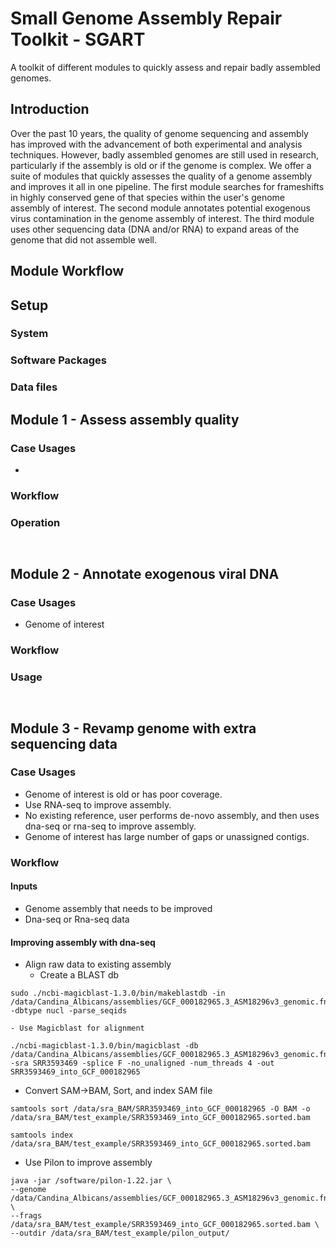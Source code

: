 # Small Genome Assembly Repair Toolkit - SGART
A toolkit of different modules to quickly assess and repair badly assembled genomes.

## Introduction
Over the past 10 years, the quality of genome sequencing and assembly has improved with the advancement of both experimental and analysis techniques. However, badly assembled genomes are still used in research, particularly if the assembly is old or if the genome is complex. We offer a suite of modules that quickly assesses the quality of a genome assembly and improves it all in one pipeline. The first module searches for frameshifts in highly conserved gene of that species within the user's genome assembly of interest. The second module annotates potential exogenous virus contamination in the genome assembly of interest. The third module uses other sequencing data (DNA and/or RNA) to expand areas of the genome that did not assemble well.

## Module Workflow

## Setup
### System
### Software Packages
### Data files

## Module 1 - Assess assembly quality
### Case Usages
*

### Workflow

### Operation
` `

## Module 2 - Annotate exogenous viral DNA
### Case Usages
* Genome of interest

### Workflow

### Usage
` `

## Module 3 - Revamp genome with extra sequencing data
### Case Usages
* Genome of interest is old or has poor coverage.
* Use RNA-seq to improve assembly. 
* No existing reference, user performs de-novo assembly, and then uses dna-seq or rna-seq to improve assembly.
* Genome of interest has large number of gaps or unassigned contigs.

### Workflow

#### Inputs
* Genome assembly that needs to be improved
* Dna-seq or Rna-seq data

#### Improving assembly with dna-seq

* Align raw data to existing assembly
  - Create a BLAST db
```
sudo ./ncbi-magicblast-1.3.0/bin/makeblastdb -in /data/Candina_Albicans/assemblies/GCF_000182965.3_ASM18296v3_genomic.fna -dbtype nucl -parse_seqids
```
	- Use Magicblast for alignment

```
./ncbi-magicblast-1.3.0/bin/magicblast -db /data/Candina_Albicans/assemblies/GCF_000182965.3_ASM18296v3_genomic.fna -sra SRR3593469 -splice F -no_unaligned -num_threads 4 -out SRR3593469_into_GCF_000182965
```

* Convert SAM->BAM, Sort, and index SAM file
```
samtools sort /data/sra_BAM/SRR3593469_into_GCF_000182965 -O BAM -o /data/sra_BAM/test_example/SRR3593469_into_GCF_000182965.sorted.bam

samtools index /data/sra_BAM/test_example/SRR3593469_into_GCF_000182965.sorted.bam
```

* Use Pilon to improve assembly
```
java -jar /software/pilon-1.22.jar \
--genome /data/Candina_Albicans/assemblies/GCF_000182965.3_ASM18296v3_genomic.fna \
--frags /data/sra_BAM/test_example/SRR3593469_into_GCF_000182965.sorted.bam \
--outdir /data/sra_BAM/test_example/pilon_output/
```

` `
